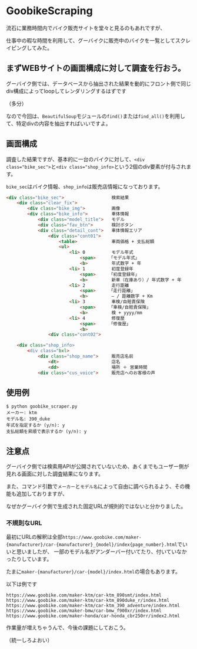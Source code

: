 # GoobikeScraping

流石に業務時間内でバイク販売サイトを堂々と見るのもあれですが、

仕事中の暇な時間を利用して、グーバイクに販売中のバイクを一覧としてスクレイピングしてみた。

## まずWEBサイトの画面構成に対して調査を行おう。
グーバイク側では、データベースから抽出された結果を動的にフロント側で同じdiv構成によってloopしてレンダリングするはずです

（多分）

なので今回は、`BeautifulSoup`モジュールの`find()`または`find_all()`を利用して、特定divの内容を抽出すればいいですよ。

## 画面構成
調査した結果ですが、基本的に一台のバイクに対して、`<div class="bike_sec">`と`<div class="shop_info>`という2個のdiv要素が付与されます。

`bike_sec`はバイク情報、`shop_info`は販売店情報になっております。

```HTML
<div class="bike_sec">                  検索結果
    <div class="clear_fix">
        <div class="bike_img">          画像
        <div class="bike_info">         車体情報
            <div class="model_title">   モデル
            <div class="fav_btn">       検討ボタン
            <div class="detail_cont">   車体情報エリア
                <div class="cont01">
                    <table>             車両価格 + 支払総額
                    <ul>
                        <li> 0          モデル年式
                            <span>     「モデル年式」
                            <b>         年式数字 + 年
                        <li> 1          初度登録年
                            <span>     「初度登録年」
                            <b>         新車（在庫あり）/ 年式数字 + 年
                        <li> 2          走行距離
                            <span>     「走行距離」
                            <b>         ― / 距離数字 + Km
                        <li> 3          車検/自賠責保険
                            <span>     「車検/自賠責保険」
                            <b>         検 + yyyy/mm
                        <li> 4          修復歴
                            <span>     「修復歴」
                            <b>
                <div class="cont02">

    <div class="shop_info>
        <div class="bxl>
            <div class="shop_name">     販売店名前
                <dt>                    店名
                <dd>                    場所 ＋ 営業時間
            <div class="cus_voice">     販売店へのお客様の声
```

## 使用例
```
$ python goobike_scraper.py
メーカー: ktm
モデル名: 390_duke
年式を指定するか (y/n): y
支払総額を昇順で表示するか (y/n): y
```

## 注意点
グーバイク側では検索用APIが公開されていないため、あくまでもユーザー側が見れる画面に対した調査結果になります。

また、コマンド引数で`メーカー`と`モデル名`によって自由に調べられるよう、その機能も追加しておりますが、

なぜかグーバイク側で生成された固定URLが規則的ではないと分かりました。

### 不規則なURL
最初にURLの解釈は全部`https://www.goobike.com/maker-{manufacturer}/car-{manufacturer}_{model}/index{page_number}.html`でいいと思いましたが、
一部のモデル名がアンダーバー付いてたり、付いていなかったりしています。

たまに`maker-{manufacturer}/car-{model}/index.html`の場合もあります。

以下は例です

```
https://www.goobike.com/maker-ktm/car-ktm_890smt/index.html
https://www.goobike.com/maker-ktm/car-ktm_890duke_r/index.html
https://www.goobike.com/maker-ktm/car-ktm_390_adventure/index.html
https://www.goobike.com/maker-bmw/car-bmw_f900xr/index.html
https://www.goobike.com/maker-honda/car-honda_cbr250rr/index2.html
```
作業量が増えちゃうんで、今後の課題にしておこう。

（統一しろよおい）

